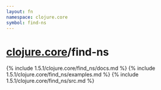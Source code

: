 ```yaml
---
layout: fn
namespace: clojure.core
symbol: find-ns
---
```


# [clojure.core](../)/find-ns

{% include 1.5.1/clojure.core/find_ns/docs.md %}
{% include 1.5.1/clojure.core/find_ns/examples.md %}
{% include 1.5.1/clojure.core/find_ns/src.md %}

